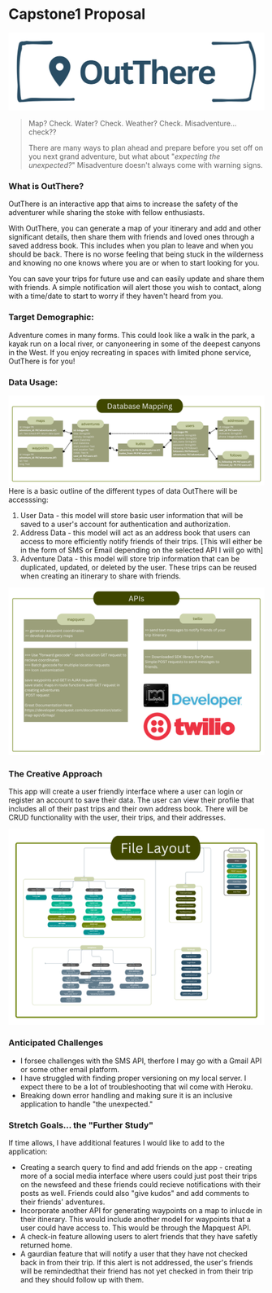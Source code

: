 # Capstone1 Proposal
![OutThere Logo](OutThere%20(2).png)

>Map? Check. Water? Check. Weather? Check. Misadventure... check??
> 
> There are many ways to plan ahead and prepare before you set off on you next grand adventure, but what about "*expecting the unexpected?*" Misadventure doesn't always come with warning signs.

### What is OutThere?
 OutThere is an interactive app that aims to increase the safety of the adventurer while sharing the stoke with fellow enthusiasts. 

 With OutThere, you can generate a map of your itinerary and add and other significant details, then share them with friends and loved ones through a saved address book. This includes when you plan to leave and when you should be back. There is no worse feeling that being stuck in the wilderness and knowing no one knows where you are or when to start looking for you.

 You can save your trips for future use and can easily update and share them with friends. A simple notification will alert those you wish to contact, along with a time/date to start to worry if they haven't heard from you. 

### Target Demographic:
Adventure comes in many forms. This could look like a walk in the park, a kayak run on a local river, or canyoneering in some of the deepest canyons in the West. If you enjoy recreating in spaces with limited phone service, OutThere is for you!

### Data Usage:
![OutThere Logo](OutThere%20(1).png)
Here is a basic outline of the different types of data OutThere will be accesssing:
1. User Data - this model will store basic user information that will be saved to a user's account for authentication and authorization.
2. Address Data - this model will act as an address book that users can access to more efficiently notify friends of their trips. [This will either be in the form of SMS or Email depending on the selected API I will go with]
3. Adventure Data - this model will store trip information that can be duplicated, updated, or deleted by the user. These trips can be reused when creating an itinerary to share with friends.

![OutThere Logo](OutThere%20(4).png)

### The Creative Approach
This app will create a user friendly interface where a user can login or register an account to save their data. The user can view their profile that includes all of their past trips and their own address book. There will be CRUD functionality with the user, their trips, and their addresses.

![OutThere Logo](OutThere%20(3).png)

### Anticipated Challenges
- I forsee challenges with the SMS API, therfore I may go with a Gmail API or some other email platform. 
- I have struggled with finding proper versioning on my local server. I expect there to be a lot of troubleshooting that wil come with Heroku.
- Breaking down error handling and making sure it is an inclusive application to handle "the unexpected."

### Stretch Goals... the "Further Study"

If time allows, I have additional features I would like to add to the application:
- Creating a search query to find and add friends on the app - creating more of a social media interface where users could just post their trips on the newsfeed and these friends could recieve notifications with their posts as well. Friends could also "give kudos" and add comments to their friends' adventures.
- Incorporate another API for generating waypoints on a map to inlucde in their itinerary. This would include another model for waypoints that a user could have access to. This would be through the Mapquest API.
- A check-in feature allowing users to alert friends that they have safetly returned home.
- A gaurdian feature that will notify a user that they have not checked back in from their trip. If this alert is not addressed, the user's friends will be remindedthat their friend has not yet checked in from their trip and they should follow up with them.